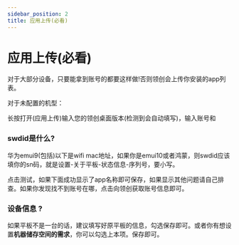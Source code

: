 ```yaml
---
sidebar_position: 2
title: 应用上传(必看)
---
```

# 应用上传(必看)

对于大部分设备，只要能拿到账号的都要这样做!否则领创会上传你安装的app列表。

对于未配置的机型：

长按打开(应用上传)输入您的领创桌面版本(检测到会自动填写)，输入账号和

### swdid是什么?

华为emui9(包括)以下是wifi mac地址，如果你是emui10或者鸿蒙，则swdid应该填你的sn码，就是设置-关于平板-状态信息-序列号，要小写。

点击测试，如果下面成功显示了app名称即可保存，如果显示其他问题请自己排查。如果你发现找不到账号在哪，点击向领创获取账号信息即可。

### 设备信息 ?

如果平板不是一台的话，建议填写好原平板的信息，勾选保存即可。或者你有想设置**机器储存空间的需求**，你可以勾选上本项。保存即可。